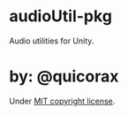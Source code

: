 # audioUtil-pkg
Audio utilities for Unity.

# by: @quicorax
Under [MIT copyright license](https://github.com/Quicorax/audioUtil-pkg/blob/main/LICENSE.txt).
